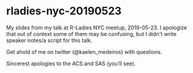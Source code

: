 # rladies-nyc-20190523

My slides from my talk at R-Ladies NYC meetup, 2019-05-23. I apologize that out of context some of them may be confusing, but I didn't write speaker notes/a script for this talk. 

Get ahold of me on twitter (@kaelen_medeiros) with questions.

Sincerest apologies to the ACS and SAS (you'll see).
